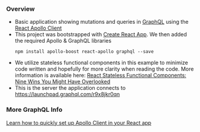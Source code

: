 
### Overview
- Basic application showing mutations and queries in [GraphQL](https://graphql.org/) using the [React Apollo Client](https://www.apollographql.com/docs/react/essentials/get-started.html)
- This project was bootstrapped with [Create React App](https://github.com/facebookincubator/create-react-app). We then added the required Apollo & GraphQL libraries
  ```console
  npm install apollo-boost react-apollo graphql --save
  ```
- We utilize stateless functional components in this example to minimize code written and hopefully for more clarity when reading the code. More information is available here: [React Stateless Functional Components: Nine Wins You Might Have Overlooked](https://hackernoon.com/react-stateless-functional-components-nine-wins-you-might-have-overlooked-997b0d933dbc)
- This is the server the application connects to https://launchpad.graphql.com/r9x8jkr0qn

### More GraphQL Info

[Learn how to quickly set up Apollo Client in your React app](https://www.apollographql.com/docs/react/essentials/get-started.html)

